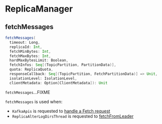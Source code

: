 # ReplicaManager

## <span id="fetchMessages"> fetchMessages

```scala
fetchMessages(
  timeout: Long,
  replicaId: Int,
  fetchMinBytes: Int,
  fetchMaxBytes: Int,
  hardMaxBytesLimit: Boolean,
  fetchInfos: Seq[(TopicPartition, PartitionData)],
  quota: ReplicaQuota,
  responseCallback: Seq[(TopicPartition, FetchPartitionData)] => Unit,
  isolationLevel: IsolationLevel,
  clientMetadata: Option[ClientMetadata]): Unit
```

`fetchMessages`...FIXME

`fetchMessages` is used when:

* `KafkaApis` is requested to [handle a Fetch request](KafkaApis.md#handleFetchRequest)
* `ReplicaAlterLogDirsThread` is requested to [fetchFromLeader](ReplicaAlterLogDirsThread.md#fetchFromLeader)
